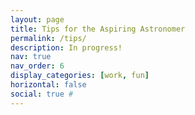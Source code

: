 ```yaml
---
layout: page
title: Tips for the Aspiring Astronomer
permalink: /tips/
description: In progress!
nav: true
nav_order: 6
display_categories: [work, fun]
horizontal: false
social: true # 
---
```


